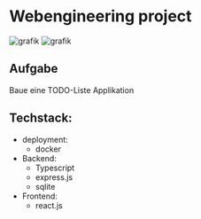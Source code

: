 # Webengineering project
![grafik](https://user-images.githubusercontent.com/47723417/199573515-8c022a22-54a2-47f0-9d3a-1112766441af.png)
![grafik](https://user-images.githubusercontent.com/47723417/199573554-09b9d66a-5cf7-4a5d-aa52-e3b4dfd0c35e.png)


## Aufgabe

Baue eine TODO-Liste Applikation

## Techstack:

-   deployment:
    -   docker
-   Backend:
    -   Typescript
    -   express.js
    -   sqlite
-   Frontend:
    -   react.js
